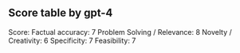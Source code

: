 ## Score table by gpt-4
Score: 
Factual accuracy: 7
Problem Solving / Relevance: 8
Novelty / Creativity: 6
Specificity: 7
Feasibility: 7